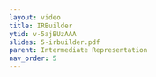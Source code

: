```yaml
---
layout: video
title: IRBuilder 
ytid: v-5ajBUzAAA 
slides: 5-irbuilder.pdf
parent: Intermediate Representation 
nav_order: 5
---
```


